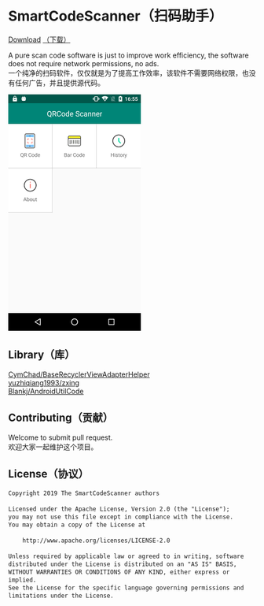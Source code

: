 # SmartCodeScanner（扫码助手）

[Download](https://github.com/yuruxuan/SmartCodeScanner/releases) [（下载）](https://www.coolapk.com/apk/coding.yu.smartcodescanner)

A pure scan code software is just to improve work efficiency, the software does not require network permissions, no ads.  
一个纯净的扫码软件，仅仅就是为了提高工作效率，该软件不需要网络权限，也没有任何广告，并且提供源代码。
  
![pic.png](https://github.com/yuruxuan/SmartCodeScanner/blob/master/pic.png)  
  
    
## Library（库）
[CymChad/BaseRecyclerViewAdapterHelper](https://github.com/CymChad/BaseRecyclerViewAdapterHelper)  
[yuzhiqiang1993/zxing](https://github.com/yuzhiqiang1993/zxing)  
[Blankj/AndroidUtilCode](https://github.com/Blankj/AndroidUtilCode)  
    
  
## Contributing（贡献）
Welcome to submit pull request.  
欢迎大家一起维护这个项目。
  
    
## License（协议）
    Copyright 2019 The SmartCodeScanner authors

    Licensed under the Apache License, Version 2.0 (the "License");
    you may not use this file except in compliance with the License.
    You may obtain a copy of the License at

        http://www.apache.org/licenses/LICENSE-2.0

    Unless required by applicable law or agreed to in writing, software
    distributed under the License is distributed on an "AS IS" BASIS,
    WITHOUT WARRANTIES OR CONDITIONS OF ANY KIND, either express or implied.
    See the License for the specific language governing permissions and
    limitations under the License.
